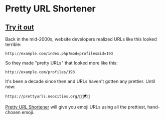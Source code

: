 # Pretty URL Shortener
## [Try it out](http://prettyurls.neocities.org)

Back in the mid-2000s, website developers realized URLs like this looked terrible:

`http://example.com/index.php?mod=profiles&id=193`

So they made "pretty URLs" that looked more like this:

`http://example.com/profiles/193`

It's been a decade since then and URLs haven't gotten any prettier. Until now:

`https://prettyurls.neocities.org/🌠🌻🌏🌹`

[Pretty URL Shortener](http://prettyurls.neocities.org) will give you emoji URLs using all the prettiest, hand-chosen emoji.
